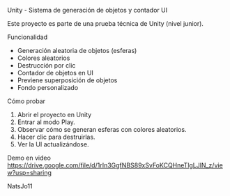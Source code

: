  Unity - Sistema de generación de objetos y contador UI

Este proyecto es parte de una prueba técnica de Unity (nivel junior).

 Funcionalidad
- Generación aleatoria de objetos (esferas)
- Colores aleatorios
- Destrucción por clic
- Contador de objetos en UI
- Previene superposición de objetos
- Fondo personalizado

 Cómo probar
1. Abrir el proyecto en Unity 
2. Entrar al modo Play.
3. Observar cómo se generan esferas con colores aleatorios.
4. Hacer clic para destruirlas.
5. Ver la UI actualizándose.

Demo en video
https://drive.google.com/file/d/1rIn3GgfNBS89xSvFoKCQHneTlgLJlN_z/view?usp=sharing


NatsJo11 
